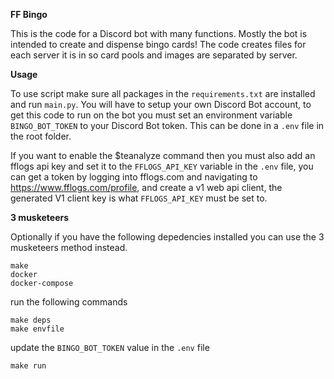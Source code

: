 **FF Bingo**

This is the code for a Discord bot with many functions. Mostly the bot is intended to create and dispense bingo cards!
The code creates files for each server it is in so card pools and images are separated by server.


**Usage**

To use script make sure all packages in the `requirements.txt` are installed and run `main.py`. 
You will have to setup your own Discord Bot account, to get this code to run on the bot you must set an environment
variable `BINGO_BOT_TOKEN` to your Discord Bot token. This can be done in a `.env` file in the root folder. 

If you want to enable the $teanalyze command then you must also add an fflogs api key and set it to the `FFLOGS_API_KEY` variable in the `.env` file,
you can get a token by logging into fflogs.com and navigating to https://www.fflogs.com/profile, and create a v1 web api client, the generated V1 client key 
is what `FFLOGS_API_KEY` must be set to.

**3 musketeers**

Optionally if you have the following depedencies installed you can use the 3 musketeers method instead.
```
make
docker
docker-compose
```

run the following commands

```
make deps
make envfile
```
update the `BINGO_BOT_TOKEN` value in the `.env` file

```
make run
```